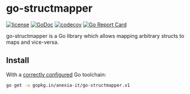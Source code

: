 # go-structmapper

[![license](https://img.shields.io/github/license/mashape/apistatus.svg?maxAge=2592000)](https://github.com/anexia-it/go-structmapper/blob/master/LICENSE)
[![GoDoc](https://godoc.org/gopkg.in/anexia-it/go-structmapper.v1?status.svg)](https://godoc.org/gopkg.in/anexia-it/go-structmapper.v1)
[![codecov](https://codecov.io/gh/anexia-it/go-structmapper/branch/v1/graph/badge.svg)](https://codecov.io/gh/anexia-it/go-structmapper)
[![Go Report Card](https://goreportcard.com/badge/gopkg.in/anexia-it/go-structmapper.v1)](https://goreportcard.com/report/gopkg.in/anexia-it/go-structmapper.v1)

go-structmapper is a Go library which allows mapping arbitrary structs to maps
and vice-versa.

## Install

With a [correctly configured](https://golang.org/doc/install#testing) Go toolchain:

```sh
go get -u gopkg.in/anexia-it/go-structmapper.v1
```
